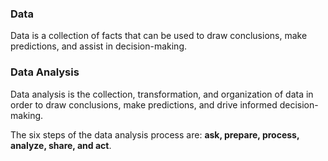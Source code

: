 ### Data
Data is a collection of facts that can be used to draw conclusions, make predictions, and assist in decision-making. 

### Data Analysis 
Data analysis is the collection, transformation, and organization of data in order to draw conclusions, make predictions, and drive informed decision-making.

The six steps of the data analysis process are: **ask, prepare, process, analyze, share, and act**. 

